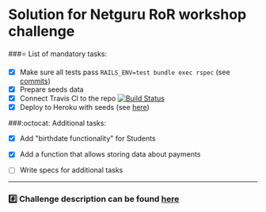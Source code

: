 # Solution for Netguru RoR workshop challenge


###:star: List of mandatory tasks:
- [x] Make sure all tests pass `RAILS_ENV=test bundle exec rspec` (see [commits](https://github.com/tnataly/netguru-workshops-poznan/commits/master))
- [x] Prepare seeds data
- [x] Connect Travis CI to the repo [![Build Status](https://travis-ci.org/tnataly/netguru-workshops-poznan.svg?branch=master)](https://travis-ci.org/tnataly/netguru-workshops-poznan)
- [x] Deploy to Heroku with seeds (see [here](https://netguru-ror-workshop-poznan.herokuapp.com/))

###:octocat: Additional tasks:
- [x] Add "birthdate functionality" for Students
- [x] Add a function that allows storing data about payments
- [ ] Write specs for additional tasks


-----------
### :hash: Challenge description can be found [here](https://github.com/netguru-training/poznan-workshops-2015/blob/master/README.md)
